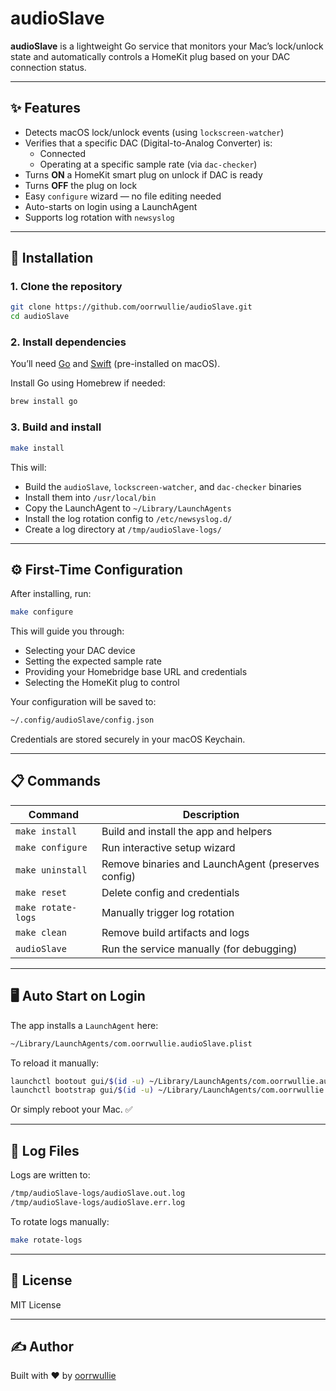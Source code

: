 # audioSlave

**audioSlave** is a lightweight Go service that monitors your Mac’s lock/unlock state and automatically controls a HomeKit plug based on your DAC connection status.

---

## ✨ Features

- Detects macOS lock/unlock events (using `lockscreen-watcher`)
- Verifies that a specific DAC (Digital-to-Analog Converter) is:
  - Connected
  - Operating at a specific sample rate (via `dac-checker`)
- Turns **ON** a HomeKit smart plug on unlock if DAC is ready
- Turns **OFF** the plug on lock
- Easy `configure` wizard — no file editing needed
- Auto-starts on login using a LaunchAgent
- Supports log rotation with `newsyslog`

---

## 🚀 Installation

### 1. Clone the repository

```bash
git clone https://github.com/oorrwullie/audioSlave.git
cd audioSlave
```

### 2. Install dependencies

You’ll need [Go](https://golang.org/dl/) and [Swift](https://developer.apple.com/xcode/) (pre-installed on macOS).

Install Go using Homebrew if needed:

```bash
brew install go
```

### 3. Build and install

```bash
make install
```

This will:

- Build the `audioSlave`, `lockscreen-watcher`, and `dac-checker` binaries
- Install them into `/usr/local/bin`
- Copy the LaunchAgent to `~/Library/LaunchAgents`
- Install the log rotation config to `/etc/newsyslog.d/`
- Create a log directory at `/tmp/audioSlave-logs/`

---

## ⚙️ First-Time Configuration

After installing, run:

```bash
make configure
```

This will guide you through:

- Selecting your DAC device
- Setting the expected sample rate
- Providing your Homebridge base URL and credentials
- Selecting the HomeKit plug to control

Your configuration will be saved to:

```bash
~/.config/audioSlave/config.json
```

Credentials are stored securely in your macOS Keychain.

---

## 📋 Commands

| Command              | Description                                     |
|----------------------|-------------------------------------------------|
| `make install`       | Build and install the app and helpers           |
| `make configure`     | Run interactive setup wizard                    |
| `make uninstall`     | Remove binaries and LaunchAgent (preserves config) |
| `make reset`         | Delete config and credentials                   |
| `make rotate-logs`   | Manually trigger log rotation                   |
| `make clean`         | Remove build artifacts and logs                 |
| `audioSlave`         | Run the service manually (for debugging)        |

---

## 🖥 Auto Start on Login

The app installs a `LaunchAgent` here:

```bash
~/Library/LaunchAgents/com.oorrwullie.audioSlave.plist
```

To reload it manually:

```bash
launchctl bootout gui/$(id -u) ~/Library/LaunchAgents/com.oorrwullie.audioSlave.plist || true
launchctl bootstrap gui/$(id -u) ~/Library/LaunchAgents/com.oorrwullie.audioSlave.plist
```

Or simply reboot your Mac. ✅

---

## 📓 Log Files

Logs are written to:

```bash
/tmp/audioSlave-logs/audioSlave.out.log
/tmp/audioSlave-logs/audioSlave.err.log
```

To rotate logs manually:

```bash
make rotate-logs
```

---

## 📜 License

MIT License

---

## ✍️ Author

Built with ❤️ by [oorrwullie](https://github.com/oorrwullie)
